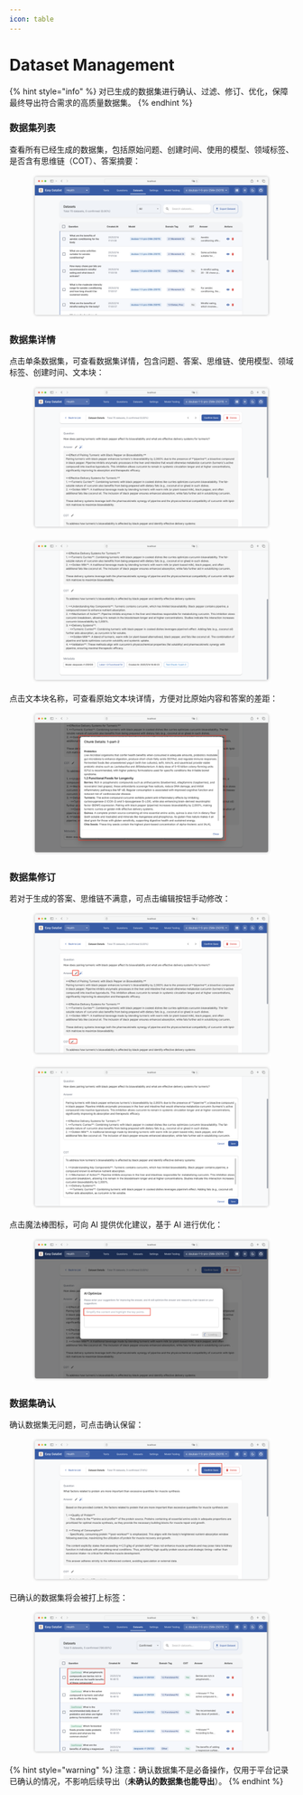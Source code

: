 ```yaml
---
icon: table
---
```


# Dataset Management

{% hint style="info" %}
对已生成的数据集进行确认、过滤、修订、优化，保障最终导出符合需求的高质量数据集。
{% endhint %}

### 数据集列表

查看所有已经生成的数据集，包括原始问题、创建时间、使用的模型、领域标签、是否含有思维链（COT）、答案摘要：

<figure><img src="../.gitbook/assets/image (79).png" alt=""><figcaption></figcaption></figure>

### 数据集详情

点击单条数据集，可查看数据集详情，包含问题、答案、思维链、使用模型、领域标签、创建时间、文本块：

<figure><img src="../.gitbook/assets/image (80).png" alt=""><figcaption></figcaption></figure>

<figure><img src="../.gitbook/assets/image (81).png" alt=""><figcaption></figcaption></figure>

点击文本块名称，可查看原始文本块详情，方便对比原始内容和答案的差距：

<figure><img src="../.gitbook/assets/image (82).png" alt=""><figcaption></figcaption></figure>

### 数据集修订

若对于生成的答案、思维链不满意，可点击编辑按钮手动修改：

<figure><img src="../.gitbook/assets/image (84).png" alt=""><figcaption></figcaption></figure>

<figure><img src="../.gitbook/assets/image (83).png" alt=""><figcaption></figcaption></figure>

点击魔法棒图标，可向 AI 提供优化建议，基于 AI 进行优化：

<figure><img src="../.gitbook/assets/image (85).png" alt=""><figcaption></figcaption></figure>

### 数据集确认

确认数据集无问题，可点击确认保留：

<figure><img src="../.gitbook/assets/image (86).png" alt=""><figcaption></figcaption></figure>

已确认的数据集将会被打上标签：

<figure><img src="../.gitbook/assets/image (87).png" alt=""><figcaption></figcaption></figure>

{% hint style="warning" %}
注意：确认数据集不是必备操作，仅用于平台记录已确认的情况，不影响后续导出（**未确认的数据集也能导出**）。
{% endhint %}
